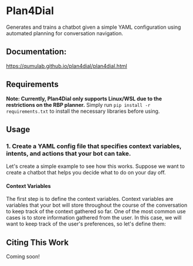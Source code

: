 # Plan4Dial

Generates and trains a chatbot given a simple YAML configuration using automated planning for conversation navigation.

## Documentation:
https://qumulab.github.io/plan4dial/plan4dial.html

## Requirements
**Note: Currently, Plan4Dial only supports Linux/WSL due to the restrictions on the RBP planner.**
Simply run `pip install -r requirements.txt` to install the necessary libraries before using.

## Usage
### 1. Create a YAML config file that specifies context variables, intents, and actions that your bot can take.
Let's create a simple example to see how this works. Suppose we want to create a chatbot that helps you decide what to do on your day off.
#### Context Variables
The first step is to define the context variables. Context variables are variables that your bot will store throughout the course of the conversation to keep track of the context gathered so far. One of the most common use cases is to store information gathered from the user. In this case, we will want to keep track of the user's preferences, so let's define them:

## Citing This Work
Coming soon!
